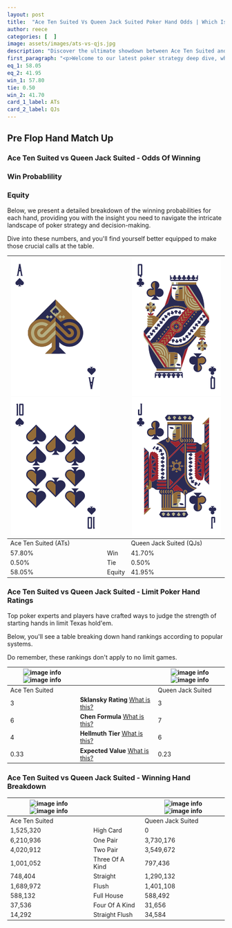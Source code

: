 ```yaml
---
layout: post
title:  "Ace Ten Suited Vs Queen Jack Suited Poker Hand Odds | Which Is The Better Hand In Poker? A Complete Guide"
author: reece
categories: [  ]
image: assets/images/ats-vs-qjs.jpg
description: "Discover the ultimate showdown between Ace Ten Suited and Queen Jack Suited in poker! Uncover the odds, strategies, and scenarios where one hand triumphs over the other. Get ready to up your poker game with this thrilling analysis."
first_paragraph: "<p>Welcome to our latest poker strategy deep dive, where we're pitting two distinct hands against each other in a high-stakes showdown: Ace Ten Suited vs Queen Jack Suited.</p><p>In the dynamic world of poker, every decision counts, and knowing which hand holds the upper hand is key to your success at the table.</p><p>In this article, we'll dissect these two hands, explore the scenarios where one dominates the other, and equip you with the knowledge to make strategic choices that can tip the odds in your favor.</p><p>Get ready to unravel the intriguing dynamics of these poker hands and elevate your game to new heights.</p>"
eq_1: 58.05
eq_2: 41.95
win_1: 57.80
tie: 0.50
win_2: 41.70
card_1_label: ATs
card_2_label: QJs
---
```




[comment]: # (sp0)

## Pre Flop Hand Match Up

<div class="table hand-ratings" markdown="1"> 



### Ace Ten Suited vs Queen Jack Suited - Odds Of Winning


  
<div class="row graphs"> 
<div class="col-lg-6">
    <h3>Win Probablility</h3>
    <canvas id="WinChart"></canvas>
</div>
<div class="col-lg-6">
    <h3>Equity</h3>
    <canvas id="EquityChart"></canvas>
</div>
</div>

  Below, we present a detailed breakdown of the winning probabilities for each hand, providing you with the insight you need to navigate the intricate landscape of poker strategy and decision-making. 

Dive into these numbers, and you'll find yourself better equipped to make those crucial calls at the table.


    
| ![image info](assets/images/hand1/a.png) ![image info](assets/images/hand1/t.png) |  | ![image info](assets/images/hand2/q.png) ![image info](assets/images/hand2/j.png) |
| -------- | -------- | -------- |
| Ace Ten Suited (ATs) |  | Queen Jack Suited (QJs) |
| 57.80% | Win | 41.70% |
| 0.50% | Tie | 0.50% |
| 58.05% | Equity | 41.95% |




[comment]: # (sp1)



### Ace Ten Suited vs Queen Jack Suited - Limit Poker Hand Ratings

Top poker experts and players have crafted ways to judge the strength of starting hands in limit Texas hold'em. 

Below, you'll see a table breaking down hand rankings according to popular systems. 

Do remember, these rankings don't apply to no limit games.


    
| ![image info](https://www.riverpairs.com/assets/images/hand1/a.png) ![image info](https://www.riverpairs.com/assets/images/hand1/t.png) |  | ![image info](https://www.riverpairs.com/assets/images/hand2/q.png) ![image info](https://www.riverpairs.com/assets/images/hand2/j.png) |
| -------- | -------- | -------- |
| Ace Ten Suited |  | Queen Jack Suited |
| 3 | **Sklansky Rating** [What is this?](/sklansky-rating-explained) | 3 |
| 6 | **Chen Formula** [What is this?](/chen-formula-explained) | 7 |
| 4 | **Hellmuth Tier** [What is this?](/Hellmuth-tier-explained) | 6 |
| 0.33 | **Expected Value** [What is this?](/expected-value-explained) | 0.23 |




[comment]: # (sp2)



### Ace Ten Suited vs Queen Jack Suited - Winning Hand Breakdown


    
| ![image info](https://www.riverpairs.com/assets/images/hand1/a.png) ![image info](https://www.riverpairs.com/assets/images/hand1/t.png) |  | ![image info](https://www.riverpairs.com/assets/images/hand2/q.png) ![image info](https://www.riverpairs.com/assets/images/hand2/j.png) |
| -------- | -------- | -------- |
| Ace Ten Suited |  | Queen Jack Suited |
| 1,525,320 | High Card | 0 |
| 6,210,936 | One Pair | 3,730,176 |
| 4,020,912 | Two Pair | 3,549,672 |
| 1,001,052 | Three Of A Kind | 797,436 |
| 748,404 | Straight | 1,290,132 |
| 1,689,972 | Flush | 1,401,108 |
| 588,132 | Full House | 588,492 |
| 37,536 | Four Of A Kind | 31,656 |
| 14,292 | Straight Flush | 34,584 |




[comment]: # (sp3)



</div>

[comment]: # (sp4)



[comment]: # (sp5)

